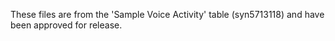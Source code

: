 These files are from the 'Sample Voice Activity' table (syn5713118) and have been approved for release.